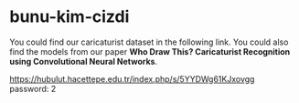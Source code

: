 # bunu-kim-cizdi

You could find our caricaturist dataset in the following link. You could also find the models from
our paper **Who Draw This? Caricaturist Recognition using Convolutional Neural Networks**.

https://hubulut.hacettepe.edu.tr/index.php/s/5YYDWg61KJxovgg  <br />
password: 2
